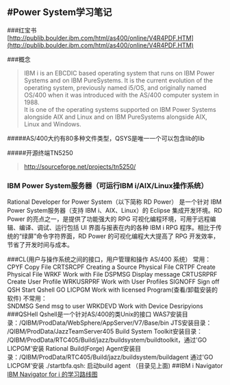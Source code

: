 #Power System学习笔记
----------
###红宝书
[http://publib.boulder.ibm.com/html/as400/online/V4R4PDF.HTM](http://publib.boulder.ibm.com/html/as400/online/V4R4PDF.HTM)

###概念

> IBM i is an EBCDIC based operating system that runs on IBM Power Systems and on IBM PureSystems. It is the current evolution of the operating system, previously named i5/OS, and originally named OS/400 when it was introduced with the AS/400 computer system in 1988.  
> It is one of the operating systems supported on IBM Power Systems alongside AIX and Linux and on IBM PureSystems alongside AIX, Linux and Windows.


#####AS/400大约有80多种文件类型，QSYS是唯一一个可以包含lib的lib

#####开源终端TN5250
> http://sourceforge.net/projects/tn5250/

### IBM Power System服务器（可运行IBM i/AIX/Linux操作系统）
Rational Developer for Power System（以下简称 RD Power） 是一个针对 IBM Power System服务器（支持 IBM i、AIX、Linux）的 Eclipse 集成开发环境。RD Power 的亮点之一，是提供了功能强大的 RPG 可视化编程环境，可用于远程编辑、编译、调试、运行包括 UI 界面与报表在内的各种 IBM i RPG 程序。相比于传统的“绿屏”命令字符界面，RD Power 的可视化编程大大提高了 RPG 开发效率，节省了开发时间与成本。

###CL(用户与操作系统之间的接口，用户管理和操作 AS/400 系统）
	常用：
	CPYF		Copy File 
	CRTSRCPF 	Creating a Source Physical File
	CRTPF       Create Physical File 
	WRKF	 	Work with File
	DSPMSG   	Display message
	CRTUSRPRF 	Create User Profile 
    WRKUSRPRF 	Work with User Profiles 
	SIGNOFF     Sign off
	QSH         Start Qshell
	GO LICPGM   Work with licensed Program(查看/卸载安装的软件) 
	不常用：	
	SNDMSG     Send msg to user
	WRKDEVD    Work with Device Desripyions
###QSHell
	Qshell是一个针对AS/400的类Unix的接口
	WAS7安装目录：/QIBM/ProdData/WebSphere/AppServer/V7/Base/bin
	JTS安装目录： /QIBM/ProdData/JazzTeamServer405 
	Build System Toolkit安装目录： /QIBM/ProdData/RTC405/Build/jazz/buildsystem/buildtoolkit，通过'GO LICPGM'安装
	Rational Build(Forge) Agent安装目录：/QIBM/ProdData/RTC405/Build/jazz/buildsystem/buildagent 通过'GO LICPGM'安装
	./startbfa.qsh: 启动build agent （目录见上面)
##IBM i Navigator
[IBM Navigator for i 的学习路线图](https://www.ibm.com/developerworks/community/blogs/IBMi/entry/knowledge_path_of_ibm_navigator_for_i?lang=zh "IBM Navigator for i 的学习路线图")  


	
	
	

                                       